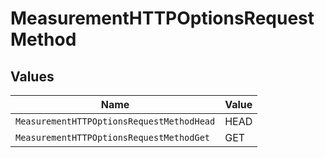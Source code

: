 # MeasurementHTTPOptionsRequestMethod


## Values

| Name                                      | Value                                     |
| ----------------------------------------- | ----------------------------------------- |
| `MeasurementHTTPOptionsRequestMethodHead` | HEAD                                      |
| `MeasurementHTTPOptionsRequestMethodGet`  | GET                                       |